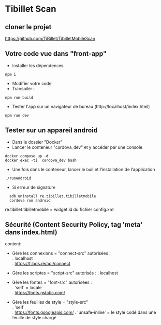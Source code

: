 # Tibillet Scan

## cloner le projet
https://github.com/TiBillet/TibilletMobileScan

## Votre code vue dans "front-app"
- Installer les dépendences
```
npm i
```

- Modifier votre code   
- Transpiler :
```
npm run build
```
- Tester l'app sur un navigateur de bureau (http://localhost/index.html)
```
npm run dev
```

## Tester sur un appareil android
- Dans le dossier "Docker"
- Lancer le conteneur "cordova_dev" et y accéder par une console.
```
docker compose up -d
docker exec -ti  cordova_dev bash
```

- Une fois dans le conteneur, lancer le buil et l'installation de l'application
```
./runAndroid
```

- Si erreur de signature
```
  adb uninstall re.tibillet.tibilletmobile
  cordova run android
```
re.tibillet.tibilletmobile = widget id du fichier config.xml

## Sécurité (Content Security Policy, tag 'meta' dans index.html)
content:   
- Gère les connexions = "connect-src" autorisées :     
  . localhost   
  . https://filaos.re/api/connect   

- Gère les scriptes = "script-src" autorisés :
  . localhost

- Gère les fontes = "font-src" autorisées :  
  . 'self' = locale   
  . https://fonts.gstatic.com/   

- Gère les feuilles de style = "style-src"   
  . 'self'   
  . https://fonts.googleapis.com/
  . 'unsafe-inline' = le style codé dans une feuille de style chargé
